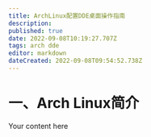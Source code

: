 ```yaml
---
title: ArchLinux配置DDE桌面操作指南
description: 
published: true
date: 2022-09-08T10:19:27.707Z
tags: arch dde
editor: markdown
dateCreated: 2022-09-08T09:54:52.738Z
---
```


# 一、Arch Linux简介
Your content here